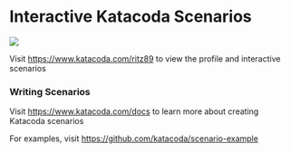 # Interactive Katacoda Scenarios

[![](http://shields.katacoda.com/katacoda/ritz89/count.svg)](https://www.katacoda.com/ritz89 "Get your profile on Katacoda.com")

Visit https://www.katacoda.com/ritz89 to view the profile and interactive scenarios

### Writing Scenarios
Visit https://www.katacoda.com/docs to learn more about creating Katacoda scenarios

For examples, visit https://github.com/katacoda/scenario-example
